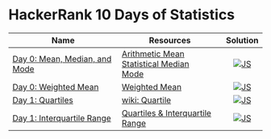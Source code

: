 # HackerRank 10 Days of Statistics

| Name | Resources | Solution |
| ---- | --------- | :------: |
| [Day 0: Mean, Median, and Mode](https://www.hackerrank.com/challenges/s10-basic-statistics/problem) | [Arithmetic Mean](https://mathworld.wolfram.com/ArithmeticMean.html)<br> [Statistical Median](https://mathworld.wolfram.com/StatisticalMedian.html)<br> [Mode](https://mathworld.wolfram.com/Mode.html) | [![JS](https://img.icons8.com/color/40/000000/javascript.png)](src/01-mean_median_mode.js) |
| [Day 0: Weighted Mean](https://www.hackerrank.com/challenges/s10-weighted-mean/problem?isFullScreen=true)| [Weighted Mean](https://mathworld.wolfram.com/WeightedMean.html) | [![JS](https://img.icons8.com/color/40/000000/javascript.png)](src/02-weighted_mean.js) |
| [Day 1: Quartiles](https://www.hackerrank.com/challenges/s10-quartiles/problem) | [wiki: Quartile](https://en.wikipedia.org/wiki/Quartile) | [![JS](https://img.icons8.com/color/40/000000/javascript.png)](src/03-quartiles.js) |
| [Day 1: Interquartile Range](https://www.hackerrank.com/challenges/s10-interquartile-range/problem) | [Quartiles & Interquartile Range](https://youtu.be/K3wsOqIqA6k?si=rKUReWPsteU6e3vs) | [![JS](https://img.icons8.com/color/40/000000/javascript.png)](src/04-interquartile_range.js) |